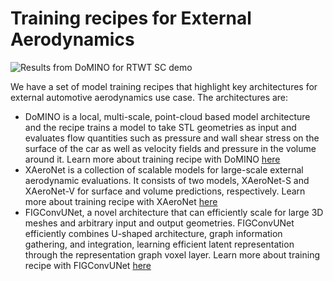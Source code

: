 # Training recipes for External Aerodynamics

![Results from DoMINO for RTWT SC demo](../../../../docs/img/domino_result_rtwt.jpg)

We have a set of model training recipes that highlight key architectures for external automotive aerodynamics use case. 
The architectures are:
- DoMINO is a local, multi-scale, point-cloud based model architecture and the recipe trains a model to take STL
geometries as input and evaluates flow quantities such as pressure and wall shear stress on the surface of the car as well as velocity fields and pressure in the volume around it. Learn more about training recipe with DoMINO [here](https://github.com/NVIDIA/modulus/tree/main/examples/cfd/external_aerodynamics/domino/README.md)
- XAeroNet is a collection of scalable models for large-scale external aerodynamic evaluations. It consists of two models, XAeroNet-S and XAeroNet-V for surface and volume predictions, respectively. Learn more about training recipe with XAeroNet [here](https://github.com/NVIDIA/modulus/tree/main/examples/cfd/external_aerodynamics/xaeronet/README.md)
- FIGConvUNet, a novel architecture that can efficiently scale for large 3D meshes and arbitrary input and output geometries. FIGConvUNet efficiently combines U-shaped architecture, graph information gathering, and integration, learning efficient latent representation through the representation graph voxel layer. Learn more about training recipe with FIGConvUNet [here](https://github.com/NVIDIA/modulus/tree/main/examples/cfd/external_aerodynamics/figconvnet/README.md)
